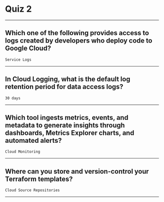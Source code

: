 # Quiz 2
____
## Which one of the following provides access to logs created by developers who deploy code to Google Cloud?
```Service Logs```
____
## In Cloud Logging, what is the default log retention period for data access logs?
```30 days```
____
## Which tool ingests metrics, events, and metadata to generate insights through dashboards, Metrics Explorer charts, and automated alerts?
```Cloud Monitoring```
____
## Where can you store and version-control your Terraform templates?
```Cloud Source Repositories```
____
